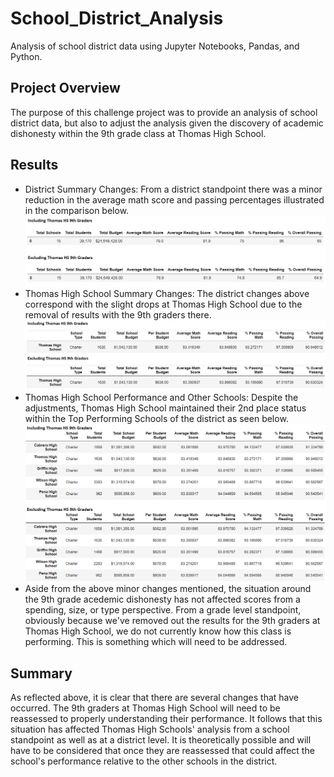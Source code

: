 # School_District_Analysis
Analysis of school district data using Jupyter Notebooks, Pandas, and Python.

## Project Overview
The purpose of this challenge project was to provide an analysis of school district data, but also to adjust the analysis given the discovery of academic dishonesty within the 9th grade class at Thomas High School. 

## Results
- District Summary Changes: From a district standpoint there was a minor reduction in the average math score and passing percentages illustrated in the comparison below.
![District Summary Comparison](/Resources/District_Summary_Comparison.png "District Summary Comparison")
- Thomas High School Summary Changes: The district changes above correspond with the slight drops at Thomas High School due to the removal of results with the 9th graders there.
![School Summary Comparison](/Resources/School_Summary_Comparison.png "School Summary Comparison")
- Thomas High School Performance and Other Schools: Despite the adjustments, Thomas High School maintained their 2nd place status within the Top Performing Schools of the district as seen below.
![Top Schools Comparison](/Resources/Top_Schools_Comparison.png "Top Schools Comparison")
- Aside from the above minor changes mentioned, the situation around the 9th grade acedemic dishonesty has not affected scores from a spending, size, or type perspective. From a grade level standpoint, obviously because we've removed out the results for the 9th graders at Thomas High School, we do not currently know how this class is performing. This is something which will need to be addressed.

## Summary
As reflected above, it is clear that there are several changes that have occurred. The 9th graders at Thomas High School will need to be reassessed to properly understanding their performance. It follows that this situation has affected Thomas High Schools' analysis from a school standpoint as well as at a district level. It is theoretically possible and will have to be considered that once they are reassessed that could affect the school's performance relative to the other schools in the district.
